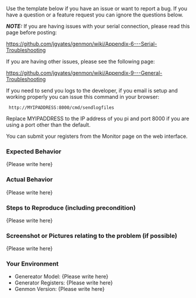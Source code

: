 Use the template below if you have an issue or want to report a bug. If you have a question or a feature request you can ignore the questions below.

***NOTE:*** If you are having issues with your serial connection, please read this page before posting:

https://github.com/jgyates/genmon/wiki/Appendix-6---Serial-Troubleshooting

If you are having other issues, please see the following page:

https://github.com/jgyates/genmon/wiki/Appendix-9---General-Troubleshooting

If you need to send you logs to the developer, if you email is setup and working properly you can issue this command in your browser:

     http://MYIPADDRESS:8000/cmd/sendlogfiles

Replace MYIPADDRESS to the IP address of you pi and port 8000 if you are using a port other than the default.

You can submit your registers from the Monitor page on the web interface.

### Expected Behavior

{Please write here}

### Actual Behavior

{Please write here}

### Steps to Reproduce (including precondition)

{Please write here}

### Screenshot or Pictures relating to the problem (if possible)

{Please write here}

### Your Environment

- Genereator Model: {Please write here}
- Generator Registers: {Please write here}
- Genmon Version: {Please write here}
